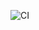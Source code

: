 ![CI](https://github.com/<pantry-pals>/<pantry-pal>/actions/workflows/ci-nextjs-application-template.yml/badge.svg)

